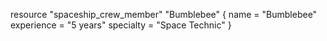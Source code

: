 resource "spaceship_crew_member" "Bumblebee" {
  name        = "Bumblebee"
  experience  = "5 years"
  specialty   = "Space Technic"
}